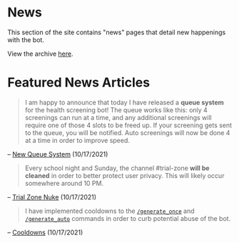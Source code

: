 # News

This section of the site contains "news" pages that detail new happenings with the bot.

View the archive [here](archives.md).

# Featured News Articles

> I am happy to announce that today I have released a **queue system** for the health screening bot! The queue works like this: only 4 screenings can run at a time, and any additional screenings will require one of those 4 slots to be freed up. If your screening gets sent to the queue, you will be notified. Auto screenings will now be done 4 at a time in order to improve speed.

– [New Queue System](2021/10/17/queue-system.md) (10/17/2021)

> Every school night and Sunday, the channel #trial-zone **will be cleaned** in order to better protect user privacy. This will likely occur somewhere around 10 PM.

– [Trial Zone Nuke](2021/10/17/nuke-trial-zone.md) (10/17/2021)

> I have implemented cooldowns to the [`/generate_once`](../commands/generate-once.md) and [`/generate_auto`](../commands/generate-auto.md) commands in order to curb potential abuse of the bot.

– [Cooldowns](2021/10/17/cooldown.md) (10/17/2021)